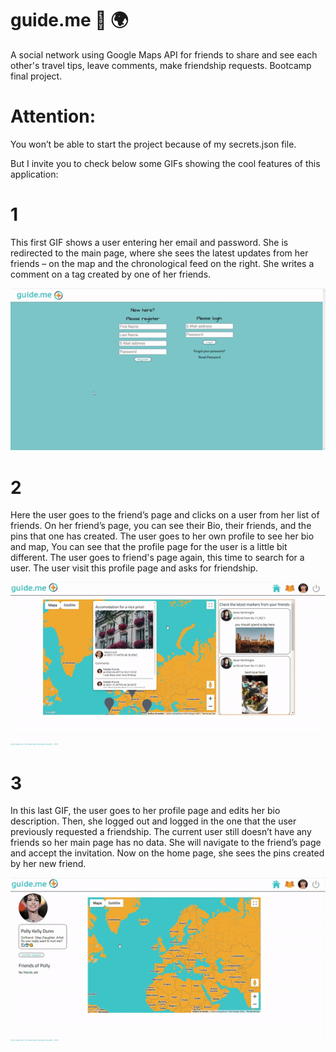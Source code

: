 # guide.me :round_pushpin: :earth_africa:
A social network using Google Maps API for friends to share and see each other's travel tips, leave comments, make friendship requests. Bootcamp final project.

# Attention: 
You won’t be able to start the project because of my secrets.json file.

But I invite you to check below some GIFs showing the cool features of this application:

# 1
This first GIF shows a user entering her email and password. She is redirected to the main page, where she sees the latest updates from her friends – on the map and the chronological feed on the right.
She writes a comment on a tag created by one of her friends.

![](client/public/images/gif1.gif)

# 2
Here the user goes to the friend’s page and clicks on a user from her list of friends. On her friend’s page, you can see their Bio, their friends, and the pins that one has created. The user goes to her own profile to see her bio and map, You can see that the profile page for the user is a little bit different. The user goes to friend's page again, this time to search for a user. The user visit this profile page and asks for friendship.

![](client/public/images/gif2.gif)

# 3
In this last GIF, the user goes to her profile page and edits her bio description. Then, she logged out and logged in the one that the user previously requested a friendship. The current user still doesn’t have any friends so her main page has no data. She will navigate to the friend’s page and accept the invitation. Now on the home page, she sees the pins created by her new friend. 

![](client/public/images/gif3.gif)
